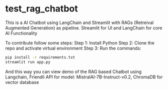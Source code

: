 # test_rag_chatbot
This is a AI Chatbot using LangChain and Streamlit with RAGs (Retreival Augmented Generation) as pipeline. Streamlit for UI and LangChain for core AI Functionality

To contribute follow some steps:
Step 1: Install Python
Step 2: Clone the repo and activate virtual environment
Step 3: Run the commands:
```bash
pip install -r requirements.txt
streamlit run app.py
```

And this way you can view demo of the RAG based Chatbot using Langchain, Friendli API for model: MistralAI-7B-Instruct-v0.2, ChromaDB for vector database

